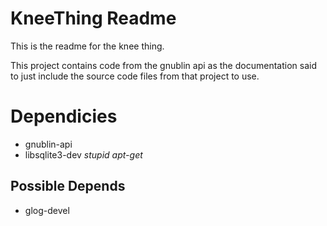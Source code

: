 # KneeThing Readme #
This is the readme for the knee thing.

This project contains code from the gnublin api as the documentation said
to just include the source code files from that project to use.

# Dependicies #
* gnublin-api
* libsqlite3-dev  _stupid apt-get_

## Possible Depends #
* glog-devel
